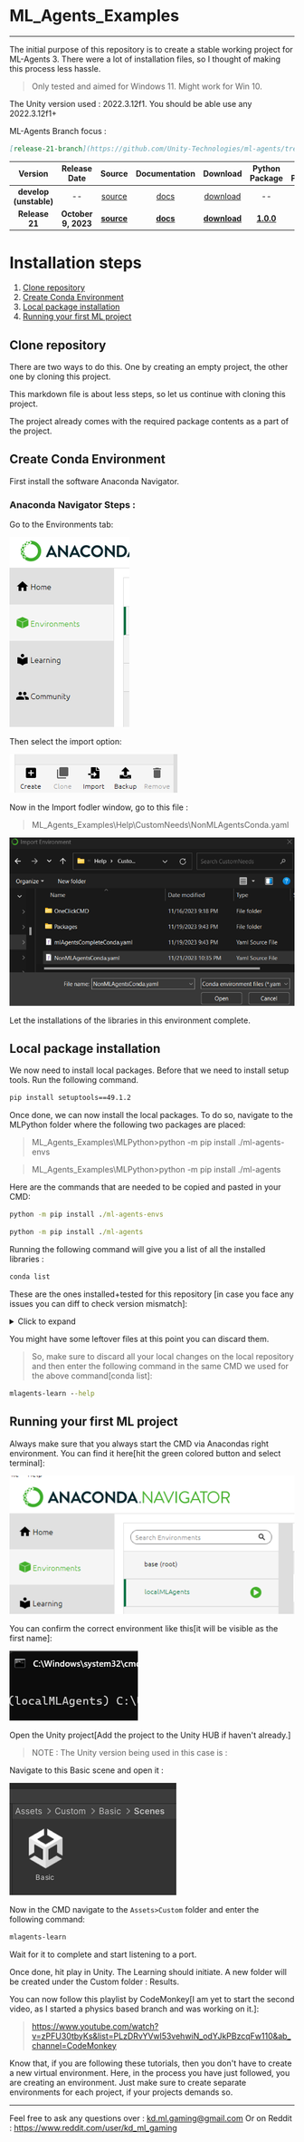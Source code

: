 # ML_Agents_Examples
---

The initial purpose of this repository is to create a stable working project for ML-Agents 3. There were a lot of installation files, so I thought of making this process less hassle.
 
>Only tested and aimed for Windows 11. Might work for Win 10.

The Unity version used : 2022.3.12f1. You should be able use any 2022.3.12f1+

ML-Agents Branch focus :

```markdown
[release-21-branch](https://github.com/Unity-Technologies/ml-agents/tree/release-21-branch)
```

|        **Version**         | **Release Date** | **Source** | **Documentation** | **Download** | **Python Package** | **Unity Package** |
|:--------------------------:|:------:|:-------------:|:-------:|:------------:|:------------:|:------------:|
| **develop (unstable)** | -- | [source](https://github.com/Unity-Technologies/ml-agents/tree/develop) | [docs](https://unity-technologies.github.io/ml-agents/) | [download](https://github.com/Unity-Technologies/ml-agents/archive/develop.zip) | -- | -- |
| **Release 21** | **October 9, 2023** | **[source](https://github.com/Unity-Technologies/ml-agents/tree/release_21)** | **[docs](https://unity-technologies.github.io/ml-agents/)** | **[download](https://github.com/Unity-Technologies/ml-agents/archive/release_21.zip)** | **[1.0.0](https://pypi.org/project/mlagents/1.0.0/)** | **[3.0.0](https://docs.unity3d.com/Packages/com.unity.ml-agents@3.0/manual/index.html)** |




# Installation steps
1. [Clone repository](#clone-repository)
2. [Create Conda Environment](#create-conda-environment)
3. [Local package installation](#local-package-installation)
4. [Running your first ML project](#running-your-first-ml-project)



## Clone repository

There are two ways to do this. One by creating an empty project, the other one by cloning this project.

This markdown file is about less steps, so let us continue with cloning this project. 

The project already comes with the required package contents as a part of the project.


## Create Conda Environment


First install the software Anaconda Navigator.

### Anaconda Navigator Steps :

Go to the Environments tab:

![Alt text](./Images/AnacondaEnv.png)

Then select the import option:

![Alt text](./Images/AnacondaEnvTabs.png)


Now in the Import fodler window, go to this file : 
>ML_Agents_Examples\Help\CustomNeeds\NonMLAgentsConda.yaml

![Alt text](./Images/CondaEnvFile.png)

Let the installations of the libraries in this environment complete. 


## Local package installation

We now need to install local packages. Before that we need to install setup tools. Run the following command.


```cmd
pip install setuptools==49.1.2
```

Once done, we can now install the local packages. To do so, navigate to the MLPython folder where the following two packages are placed:


>ML_Agents_Examples\MLPython>python -m pip install ./ml-agents-envs

>ML_Agents_Examples\MLPython>python -m pip install ./ml-agents

Here are the commands that are needed to be copied and pasted in your CMD:

```cmd
python -m pip install ./ml-agents-envs
```

```cmd
python -m pip install ./ml-agents
```

Running the following command will give you a list of all the installed libraries : 

```cmd
conda list
```


These are the ones installed+tested for this repository [in case you face any issues you can diff to check version mismatch]:


<details>

  <summary>Click to expand</summary>


```
# Name                    Version                   Build  Channel
absl-py                   2.0.0                    pypi_0    pypi
attrs                     23.1.0                   pypi_0    pypi
bzip2                     1.0.8                he774522_0
ca-certificates           2023.7.22            h56e8100_0    conda-forge
cachetools                5.3.2                    pypi_0    pypi
cattrs                    1.5.0                    pypi_0    pypi
certifi                   2023.7.22                pypi_0    pypi
charset-normalizer        3.3.2                    pypi_0    pypi
cloudpickle               3.0.0                    pypi_0    pypi
colorama                  0.4.6                    pypi_0    pypi
console_shortcut          0.1.1                         4
cuda-cccl                 11.7.58                       0    nvidia/label/cuda-11.7.0
cuda-command-line-tools   11.7.0                        0    nvidia/label/cuda-11.7.0
cuda-compiler             11.7.0                        0    nvidia/label/cuda-11.7.0
cuda-cudart               11.7.60                       0    nvidia/label/cuda-11.7.0
cuda-cudart-dev           11.7.60                       0    nvidia/label/cuda-11.7.0
cuda-cuobjdump            11.7.50                       0    nvidia/label/cuda-11.7.0
cuda-cupti                11.7.50                       0    nvidia/label/cuda-11.7.0
cuda-cuxxfilt             11.7.50                       0    nvidia/label/cuda-11.7.0
cuda-documentation        11.7.50                       0    nvidia/label/cuda-11.7.0
cuda-libraries            11.7.0                        0    nvidia/label/cuda-11.7.0
cuda-libraries-dev        11.7.0                        0    nvidia/label/cuda-11.7.0
cuda-memcheck             11.7.50                       0    nvidia/label/cuda-11.7.0
cuda-nsight-compute       11.7.0                        0    nvidia/label/cuda-11.7.0
cuda-nvcc                 11.7.64                       0    nvidia/label/cuda-11.7.0
cuda-nvdisasm             11.7.50                       0    nvidia/label/cuda-11.7.0
cuda-nvml-dev             11.7.50                       0    nvidia/label/cuda-11.7.0
cuda-nvprof               11.7.50                       0    nvidia/label/cuda-11.7.0
cuda-nvprune              11.7.50                       0    nvidia/label/cuda-11.7.0
cuda-nvrtc                11.7.50                       0    nvidia/label/cuda-11.7.0
cuda-nvrtc-dev            11.7.50                       0    nvidia/label/cuda-11.7.0
cuda-nvtx                 11.7.50                       0    nvidia/label/cuda-11.7.0
cuda-nvvp                 11.7.50                       0    nvidia/label/cuda-11.7.0
cuda-sanitizer-api        11.7.50                       0    nvidia/label/cuda-11.7.0
cuda-toolkit              11.7.0                        0    nvidia/label/cuda-11.7.0
cuda-tools                11.7.0                        0    nvidia/label/cuda-11.7.0
cuda-visual-tools         11.7.0                        0    nvidia/label/cuda-11.7.0
cudatoolkit               11.7.0              ha6f8bbd_10    conda-forge
cudnn                     8.1.0.77             h3e0f4f4_0    conda-forge
filelock                  3.13.1                   pypi_0    pypi
fsspec                    2023.10.0                pypi_0    pypi
google-auth               2.23.4                   pypi_0    pypi
google-auth-oauthlib      1.1.0                    pypi_0    pypi
grpcio                    1.48.2                   pypi_0    pypi
gym                       0.26.2                   pypi_0    pypi
gym-notices               0.0.8                    pypi_0    pypi
h5py                      3.10.0                   pypi_0    pypi
huggingface-hub           0.19.1                   pypi_0    pypi
idna                      3.4                      pypi_0    pypi
jinja2                    3.1.2                    pypi_0    pypi
libcublas                 11.10.1.25                    0    nvidia/label/cuda-11.7.0
libcublas-dev             11.10.1.25                    0    nvidia/label/cuda-11.7.0
libcufft                  10.7.2.50                     0    nvidia/label/cuda-11.7.0
libcufft-dev              10.7.2.50                     0    nvidia/label/cuda-11.7.0
libcurand                 10.2.10.50                    0    nvidia/label/cuda-11.7.0
libcurand-dev             10.2.10.50                    0    nvidia/label/cuda-11.7.0
libcusolver               11.3.5.50                     0    nvidia/label/cuda-11.7.0
libcusolver-dev           11.3.5.50                     0    nvidia/label/cuda-11.7.0
libcusparse               11.7.3.50                     0    nvidia/label/cuda-11.7.0
libcusparse-dev           11.7.3.50                     0    nvidia/label/cuda-11.7.0
libffi                    3.4.4                hd77b12b_0
libnpp                    11.7.3.21                     0    nvidia/label/cuda-11.7.0
libnpp-dev                11.7.3.21                     0    nvidia/label/cuda-11.7.0
libnvjpeg                 11.7.2.34                     0    nvidia/label/cuda-11.7.0
libnvjpeg-dev             11.7.2.34                     0    nvidia/label/cuda-11.7.0
markdown                  3.5.1                    pypi_0    pypi
markupsafe                2.1.3                    pypi_0    pypi
mlagents                  1.0.0                    pypi_0    pypi
mlagents-envs             1.0.0                    pypi_0    pypi
mpmath                    1.3.0                    pypi_0    pypi
networkx                  3.2.1                    pypi_0    pypi
nsight-compute            2022.2.0.13                   0    nvidia/label/cuda-11.7.0
numpy                     1.21.2                   pypi_0    pypi
oauthlib                  3.2.2                    pypi_0    pypi
onnx                      1.12.0                   pypi_0    pypi
openssl                   3.0.12               h2bbff1b_0
packaging                 23.2                     pypi_0    pypi
pettingzoo                1.15.0                   pypi_0    pypi
pillow                    10.1.0                   pypi_0    pypi
pip                       23.3            py310haa95532_0
protobuf                  3.19.6                   pypi_0    pypi
pyasn1                    0.5.0                    pypi_0    pypi
pyasn1-modules            0.3.0                    pypi_0    pypi
pypiwin32                 223                      pypi_0    pypi
python                    3.10.12              he1021f5_0
pywin32                   306                      pypi_0    pypi
pyyaml                    6.0.1                    pypi_0    pypi
requests                  2.31.0                   pypi_0    pypi
requests-oauthlib         1.3.1                    pypi_0    pypi
rsa                       4.9                      pypi_0    pypi
setuptools                68.0.0          py310haa95532_0
six                       1.16.0                   pypi_0    pypi
sqlite                    3.41.2               h2bbff1b_0
sympy                     1.12                     pypi_0    pypi
tensorboard               2.15.1                   pypi_0    pypi
tensorboard-data-server   0.7.2                    pypi_0    pypi
tk                        8.6.12               h2bbff1b_0
torch                     2.1.0                    pypi_0    pypi
tqdm                      4.66.1                   pypi_0    pypi
typing-extensions         4.8.0                    pypi_0    pypi
tzdata                    2023c                h04d1e81_0
urllib3                   2.1.0                    pypi_0    pypi
vc                        14.2                 h21ff451_1
vs2015_runtime            14.27.29016          h5e58377_2
werkzeug                  3.0.1                    pypi_0    pypi
wheel                     0.41.2          py310haa95532_0
xz                        5.4.2                h8cc25b3_0
zlib                      1.2.13               h8cc25b3_0

```


</details>



You might have some leftover files at this point you can discard them.

> So, make sure to discard all your local changes on the local repository and then enter the following command in the same CMD we used for the above command[conda list]:


```cmd
mlagents-learn --help
```

## Running your first ML project

Always make sure that you always start the CMD via Anacondas right environment. You can find it here[hit the green colored button and select terminal]:

![Alt text](./Images/CMD_Env.png)

You can confirm the correct environment like this[it will be visible as the first name]:

![Alt text](./Images/CMD_Env_Name.png)

Open the Unity project[Add the project to the Unity HUB if haven't already.]

> NOTE : The Unity version being used in this case is : 

Navigate to this Basic scene and open it :

![Alt text](./Images/BasicScene.png)

Now in the CMD navigate to the ```Assets>Custom``` folder and enter the following command:

```cmd
mlagents-learn
```
Wait for it to complete and start listening to a port.

Once done, hit play in Unity. The Learning should initiate. A new folder will be created under the Custom folder : Results.


You can now follow this playlist by CodeMonkey[I am yet to start the second video, as I started a physics based branch and was working on it.]:

>https://www.youtube.com/watch?v=zPFU30tbyKs&list=PLzDRvYVwl53vehwiN_odYJkPBzcqFw110&ab_channel=CodeMonkey


Know that, if you are following these tutorials, then you don't have to create a new virtual environment. Here, in the process you have just followed, you are creating an environment. Just make sure to create separate environments for each project, if your projects demands so.

---

Feel free to ask any questions over : kd.ml.gaming@gmail.com
Or on Reddit : https://www.reddit.com/user/kd_ml_gaming
